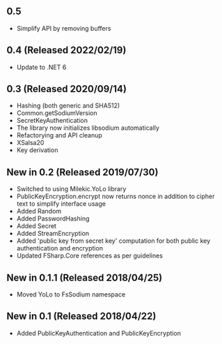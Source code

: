 ## 0.5
* Simplify API by removing buffers

## 0.4 (Released 2022/02/19)
* Update to .NET 6

## 0.3 (Released 2020/09/14)
* Hashing (both generic and SHA512)
* Common.getSodiumVersion
* SecretKeyAuthentication
* The library now initializes libsodium automatically
* Refactorying and API cleanup
* XSalsa20
* Key derivation

## New in 0.2 (Released 2019/07/30)
* Switched to using Milekic.YoLo library
* PublicKeyEncryption.encrypt now returns nonce in addition to cipher text to simplify interface usage
* Added Random
* Added PasswordHashing
* Added Secret
* Added StreamEncryption
* Added 'public key from secret key' computation for both public key authentication and encryption
* Updated FSharp.Core references as per guidelines

## New in 0.1.1 (Released 2018/04/25)
* Moved YoLo to FsSodium namespace

## New in 0.1 (Released 2018/04/22)
* Added PublicKeyAuthentication and PublicKeyEncryption
